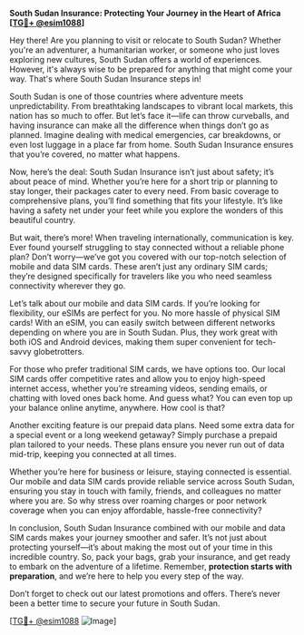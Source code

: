 **South Sudan Insurance: Protecting Your Journey in the Heart of Africa [[TG💪+ @esim1088](https://t.me/s/esim1088)]**

Hey there! Are you planning to visit or relocate to South Sudan? Whether you're an adventurer, a humanitarian worker, or someone who just loves exploring new cultures, South Sudan offers a world of experiences. However, it's always wise to be prepared for anything that might come your way. That's where South Sudan Insurance steps in!

South Sudan is one of those countries where adventure meets unpredictability. From breathtaking landscapes to vibrant local markets, this nation has so much to offer. But let’s face it—life can throw curveballs, and having insurance can make all the difference when things don’t go as planned. Imagine dealing with medical emergencies, car breakdowns, or even lost luggage in a place far from home. South Sudan Insurance ensures that you’re covered, no matter what happens.

Now, here’s the deal: South Sudan Insurance isn’t just about safety; it’s about peace of mind. Whether you’re here for a short trip or planning to stay longer, their packages cater to every need. From basic coverage to comprehensive plans, you’ll find something that fits your lifestyle. It’s like having a safety net under your feet while you explore the wonders of this beautiful country.

But wait, there’s more! When traveling internationally, communication is key. Ever found yourself struggling to stay connected without a reliable phone plan? Don’t worry—we’ve got you covered with our top-notch selection of mobile and data SIM cards. These aren’t just any ordinary SIM cards; they’re designed specifically for travelers like you who need seamless connectivity wherever they go.

Let’s talk about our mobile and data SIM cards. If you’re looking for flexibility, our eSIMs are perfect for you. No more hassle of physical SIM cards! With an eSIM, you can easily switch between different networks depending on where you are in South Sudan. Plus, they work great with both iOS and Android devices, making them super convenient for tech-savvy globetrotters.

For those who prefer traditional SIM cards, we have options too. Our local SIM cards offer competitive rates and allow you to enjoy high-speed internet access, whether you’re streaming videos, sending emails, or chatting with loved ones back home. And guess what? You can even top up your balance online anytime, anywhere. How cool is that?

Another exciting feature is our prepaid data plans. Need some extra data for a special event or a long weekend getaway? Simply purchase a prepaid plan tailored to your needs. These plans ensure you never run out of data mid-trip, keeping you connected at all times.

Whether you’re here for business or leisure, staying connected is essential. Our mobile and data SIM cards provide reliable service across South Sudan, ensuring you stay in touch with family, friends, and colleagues no matter where you are. So why stress over roaming charges or poor network coverage when you can enjoy affordable, hassle-free connectivity?

In conclusion, South Sudan Insurance combined with our mobile and data SIM cards makes your journey smoother and safer. It’s not just about protecting yourself—it’s about making the most out of your time in this incredible country. So, pack your bags, grab your insurance, and get ready to embark on the adventure of a lifetime. Remember, **protection starts with preparation**, and we’re here to help you every step of the way.

Don’t forget to check out our latest promotions and offers. There’s never been a better time to secure your future in South Sudan. 

[[TG💪+ @esim1088](https://t.me/s/esim1088) ![Image](https://i.postimg.cc/Y0z9fWf4/image.png)]